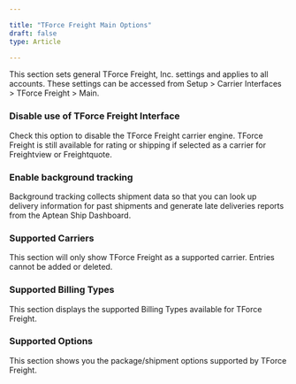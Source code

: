 ```yaml
---

title: "TForce Freight Main Options"
draft: false
type: Article

---
```


This section sets general TForce Freight, Inc. settings and applies to all accounts. These settings can be accessed from Setup > Carrier Interfaces > TForce Freight > Main.

### Disable use of TForce Freight Interface

Check this option to disable the TForce Freight carrier engine. TForce Freight is still available for rating or shipping if selected as a carrier for Freightview or Freightquote.

### Enable background tracking

Background tracking collects shipment data so that you can look up delivery information for past shipments and generate late deliveries reports from the Aptean Ship Dashboard.

### Supported Carriers

This section will only show TForce Freight as a supported carrier. Entries cannot be added or deleted.

### Supported Billing Types

This section displays the supported Billing Types available for TForce Freight.

### Supported Options

This section shows you the package/shipment options supported by TForce Freight.

